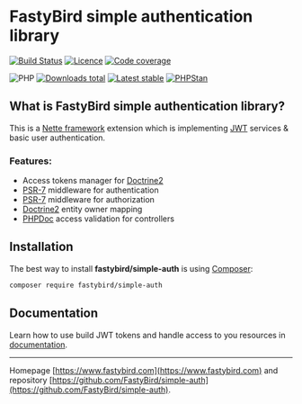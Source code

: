 # FastyBird simple authentication library

[![Build Status](https://badgen.net/github/checks/FastyBird/simple-auth/master?cache=300&style=flast-square)](https://github.com/FastyBird/simple-auth/actions)
[![Licence](https://badgen.net/github/license/FastyBird/simple-auth?cache=300&style=flast-square)](https://github.com/FastyBird/simple-auth/blob/master/LICENSE.md)
[![Code coverage](https://badgen.net/coveralls/c/github/FastyBird/simple-auth?cache=300&style=flast-square)](https://coveralls.io/r/FastyBird/simple-auth)

![PHP](https://badgen.net/packagist/php/FastyBird/simple-auth?cache=300&style=flast-square)
[![Downloads total](https://badgen.net/packagist/dt/FastyBird/simple-auth?cache=300&style=flast-square)](https://packagist.org/packages/FastyBird/simple-auth)
[![Latest stable](https://badgen.net/packagist/v/FastyBird/simple-auth/latest?cache=300&style=flast-square)](https://packagist.org/packages/FastyBird/simple-auth)
[![PHPStan](https://img.shields.io/badge/PHPStan-enabled-brightgreen.svg?style=flat-square)](https://github.com/phpstan/phpstan)

## What is FastyBird simple authentication library?

This is a [Nette framework](https://nette.org) extension which is implementing [JWT](https://jwt.io/) services & basic user authentication.

### Features:

- Access tokens manager for [Doctrine2](https://www.doctrine-project.org)
- [PSR-7](http://www.php-fig.org/psr/psr-7/) middleware for authentication
- [PSR-7](http://www.php-fig.org/psr/psr-7/) middleware for authorization
- [Doctrine2](https://www.doctrine-project.org) entity owner mapping
- [PHPDoc](https://en.wikipedia.org/wiki/PHPDoc) access validation for controllers

## Installation

The best way to install **fastybird/simple-auth** is using [Composer](http://getcomposer.org/):

```sh
composer require fastybird/simple-auth
```

## Documentation

Learn how to use build JWT tokens and handle access to you resources in [documentation](https://github.com/FastyBird/simple-auth/blob/master/.docs/en/index.md).

***
Homepage [https://www.fastybird.com](https://www.fastybird.com) and repository [https://github.com/FastyBird/simple-auth](https://github.com/FastyBird/simple-auth).

